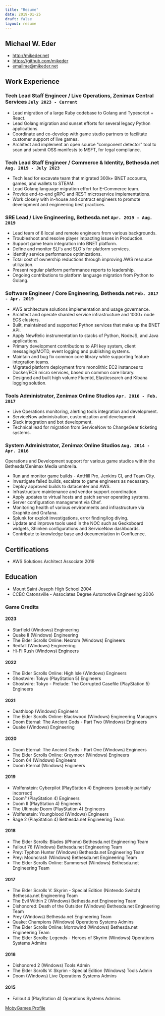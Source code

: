 ```yaml
---
title: "Resume"
date: 2019-01-25
draft: false
layout: resume
---
```


## Michael W. Eder

- <http://mikeder.net>
- <https://github.com/mikeder>
- <emailme@mikeder.net>

## Work Experience

### Tech Lead Staff Engineer / Live Operations, Zenimax Central Services `July 2023 - Current`

- Lead migration of a large Ruby codebase to Golang and Typescript + React.
- Lead Golang migration and sunset efforts for several legacy Python applications.
- Coordinate and co-develop with game studio partners to facilitate customer support of live games.
- Architect and implement an open source "component detector" tool to scan and submit OSS manifests to MSFT, for legal compliance.

### Tech Lead Staff Engineer / Commerce & Identity, Bethesda.net `Aug. 2019 - July 2023`

- Tech lead for excavate team that migrated 300k+ BNET accounts, games, and wallets to STEAM.
- Lead Golang language migration effort for E-Commerce team.
- Provide end-to-end gRPC and REST microservice implementations.
- Work closely with in-house and contract engineers to promote development and engineering best practices.

### SRE Lead / Live Engineering, Bethesda.net `Apr. 2019 - Aug. 2019`

- Lead team of 8 local and remote engineers from various backgrounds.
- Troubleshoot and resolve player impacting issues in Production.
- Support game team integration into BNET platform.
- Define and monitor SLI's and SLO's for platform services.
- Identify service performance optimizations.
- Total cost of ownership reductions through improving AWS resource utilization.
- Present regular platform performance reports to leadership.
- Ongoing contributions to platform language migration from Python to Golang.

### Software Engineer / Core Engineering, Bethesda.net `Feb. 2017 - Apr. 2019`

- AWS architecture solutions implementation and usage governance.
- Architect and operate sharded service infrastructure and 1000+ node ECS clusters.
- Built, maintained and supported Python services that make up the BNET API.
- Apply NewRelic instrumentation to stacks of Python, NodeJS, and Java applications.
- Primary development contributions to API key system, client messaging/MOTD, event logging and publishing systems.
- Maintain and bug fix common core library while supporting feature integration teams.
- Migrated platform deployment from monolithic EC2 instances to Docker/ECS micro services, based on common core library.
- Designed and built high volume Fluentd, Elasticsearch and Kibana logging solution.

### Tools Administrator, Zenimax Online Studios `Apr. 2016 - Feb. 2017`

- Live Operations monitoring, alerting tools integration and development.
- ServiceNow administration, customization and development.
- Slack integration and bot development.
- Technical lead for migration from ServiceNow to ChangeGear ticketing systems.

### System Administrator, Zenimax Online Studios `Aug. 2014 - Apr. 2016`

Operations and Development support for various game studios within the Bethesda/Zenimax Media umbrella.

- Run and monitor game builds - AntHill Pro, Jenkins CI, and Team City.
- Investigate failed builds, escalate to game engineers as necessary.
- Deploy approved builds to datacenter and AWS.
- Infrastructure maintenance and vendor support coordination.
- Apply updates to virtual hosts and patch server operating systems.
- Server configuration management via Chef.
- Monitoring health of various environments and infrastructure via Graphite and Grafana.
- Splunk for exploit investigations, error finding/log diving.
- Update and improve tools used in the NOC such as Geckoboard widgets, Shinken configurations and ServiceNow dashboards.
- Contribute to knowledge base and documentation in Confluence.

## Certifications

- AWS Solutions Architect Associate 2019

## Education

- Mount Saint Joseph High School 2004
- CCBC Catonsville - Associates Degree Automotive Engineering 2006

### Game Credits

#### 2023

- Starfield (Windows) 	Engineering
- Quake II (Windows) 	Engineering
- The Elder Scrolls Online: Necrom (Windows) 	Engineers
- Redfall (Windows) 	Engineering
- Hi-Fi Rush (Windows) 	Engineers

#### 2022

- The Elder Scrolls Online: High Isle (Windows) 	Engineers
- Ghostwire: Tokyo (PlayStation 5) 	Engineers
- Ghostwire: Tokyo - Prelude: The Corrupted Casefile (PlayStation 5) 	Engineers

#### 2021

- Deathloop (Windows) 	Engineers
- The Elder Scrolls Online: Blackwood (Windows) 	Engineering Managers
- Doom Eternal: The Ancient Gods - Part Two (Windows) 	Engineers
- Quake (Windows) 	Engineering

#### 2020

- Doom Eternal: The Ancient Gods - Part One (Windows) 	Engineers
- The Elder Scrolls Online: Greymoor (Windows) 	Engineers
- Doom 64 (Windows) 	Engineers
- Doom Eternal (Windows) 	Engineers

#### 2019

- Wolfenstein: Cyberpilot (PlayStation 4) 	Engineers (possibly partially incorrect)
- Doom³ (PlayStation 4) 	Engineers
- Doom II (PlayStation 4) 	Engineers
- The Ultimate Doom (PlayStation 4) 	Engineers
- Wolfenstein: Youngblood (Windows) 	Engineers
- Rage 2 (PlayStation 4) 	Bethesda.net Engineering Team

#### 2018

- The Elder Scrolls: Blades (iPhone) 	Bethesda.net Engineering Team
- Fallout 76 (Windows) 	Bethesda.net Engineering Team
- Prey: Typhon Hunter (Windows) 	Bethesda.net Engineering Team
- Prey: Mooncrash (Windows) 	Bethesda.net Engineering Team
- The Elder Scrolls Online: Summerset (Windows) 	Bethesda.net Engineering Team

#### 2017

- The Elder Scrolls V: Skyrim - Special Edition (Nintendo Switch) 	Bethesda.net Engineering Team
- The Evil Within 2 (Windows) 	Bethesda.net Engineering Team
- Dishonored: Death of the Outsider (Windows) 	Bethesda.net Engineering Team
- Prey (Windows) 	Bethesda.net Engineering Team
- Quake: Champions (Windows) 	Operations Systems Admins
- The Elder Scrolls Online: Morrowind (Windows) 	Bethesda.net Engineering Team
- The Elder Scrolls: Legends - Heroes of Skyrim (Windows) 	Operations Systems Admins

#### 2016

- Dishonored 2 (Windows) 	Tools Admin
- The Elder Scrolls V: Skyrim - Special Edition (Windows) 	Tools Admin
- Doom (Windows) 	Live Operations Systems Admins

#### 2015
- Fallout 4 (PlayStation 4) 	Operations Systems Admins

[MobyGames Profile](https://www.mobygames.com/developer/sheet/view/developerId,767199)
